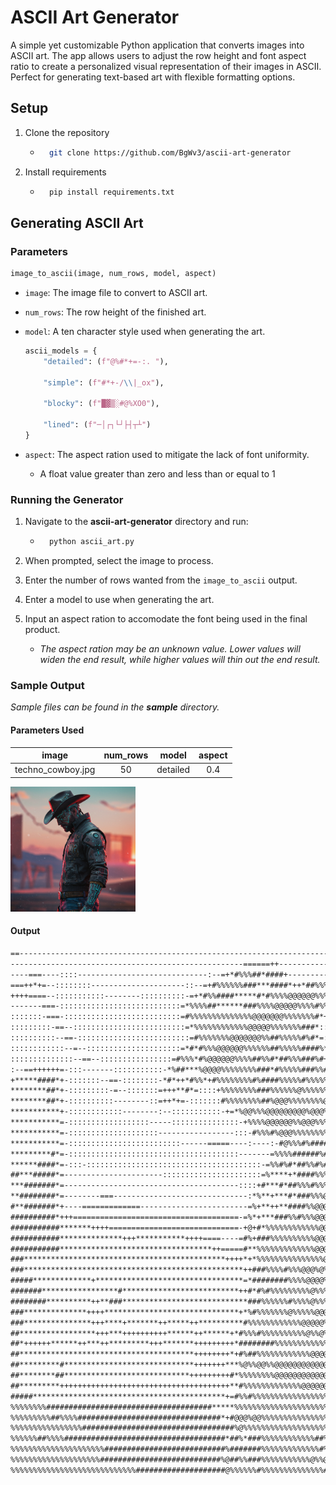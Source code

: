 # ASCII Art Generator

A simple yet customizable Python application that converts images into ASCII art. The app allows users to adjust the row height and font aspect ratio to create a personalized visual representation of their images in ASCII. Perfect for generating text-based art with flexible formatting options.

## Setup

1. Clone the repository

    * ```bash
        git clone https://github.com/BgWv3/ascii-art-generator
        ```

2. Install requirements

    * ```bash
        pip install requirements.txt
        ```

## Generating ASCII Art

### Parameters

```python
image_to_ascii(image, num_rows, model, aspect)
```

* `image`: The image file to convert to ASCII art.
* `num_rows`: The row height of the finished art.
* `model`: A ten character style used when generating the art.

    ```python
    ascii_models = {
        "detailed": (f"@%#*+=-:. "),

        "simple": (f"#*+-/\\|_ox"),

        "blocky": (f"█▓▒░#@%XO0"),
        
        "lined": (f"─│┌┐└┘├┤┬┴")
    }
    ```

* `aspect`: The aspect ration used to mitigate the lack of font uniformity.
  * A float value greater than zero and less than or equal to 1

### Running the Generator

1. Navigate to the **ascii-art-generator** directory and run:

    * ```bash
        python ascii_art.py
        ```

2. When prompted, select the image to process.
3. Enter the number of rows wanted from the `image_to_ascii` output.
4. Enter a model to use when generating the art.
5. Input an aspect ration to accomodate the font being used in the final product.
    * *The aspect ration may be an unknown value. Lower values will widen the end result, while higher values will thin out the end result.*

### Sample Output
*Sample files can be found in the **sample** directory.*

#### Parameters Used

|image|num_rows|model|aspect|
|-----|:------:|:---:|:----:|
|techno_cowboy.jpg|50|detailed|0.4|

<img src="sample/techno_cowboy.jpg" height="200px">

#### Output

```txt
==---------------------------------------------------------------------------------------------------------==================
----------------------------------------------------======++----------------------------------------------------=============
----===----::::-----------------------------:--=+*#%%%##*####+------------------------------------------------------------===
===++*+=--::::::::---------------------::--=+#%%%%%%###***####*++*##%%%%%%##***=---------------------------------------------
++++====--:::::::::::--------::::::::::-=+*#%%####*****#*#%%%%@@@@@@%%%######*+----------------------------------------------
-------===-:::::::::::::::::::::::::::=*%%%%##******###%%%%@@@@@%%%%#%%%##*=-::::::::::::-------:::::::::::------------------
:::::::-===-::::::::::::::::::::::::::=#%%%%%%%%%%%%%%@@@@@@@%%%%%%%#*+=-::::::::::::::::--=====--::::::::::::::::::::::-----
:::::::::-==--:::::::::::::::::::::::::=*%%%%%%%%%%%%@@@@@%%%%%%%###*::::::::::::::::::::::::------::::::::::::::::::::--====
::::::::::--==-:::::::::::::::::::::::::=#%%%%%%%@@@@@@@%%##%%%%%#%#*=:::::::::::::::::::::::::::::::---::::::::::::---===---
::::::::::::--=--:::::::::::::::::::::=*#*#%%%@@@@@@%%%%%%##%%%%%####%*::::::::::::::::::::::::::::::::::::::----::::::::::::
::::::::::::::--==--::::::::::::::::=#%%%*#%@@@@@@%%%%##%%#*##%%%###%#+*+:-=++-::::::::::::::::::::::::::::::::::::::::::::::
:--==++++++=-:::-------:::::::::::-*%##***%@@@@%%%%%%%%###*#%%%%%###%%#*%#%%%%*-:::::::::::::::::::::::::::::::::::::::::::::
+*****####*+-:::::::--==-::::::::-*#*++*#%%*+#%%%%%%%%#%####%%%%%#%%%%%%%%%%%#*+:::::::::::::::::::::::::::::::::::::::::::::
********##*+-:::::::::-=--:::::::=+++**#*=::::+%%%%%%%%###%%%%%%@%%%%%%%%@@%%###-::::::::::::::::::::::::::::::::::::::::::::
********##*+-::::::::::--------::=++*+=-:::::::#%%%%%%%%##%@@@%%%%%%%%@@%%%###**+=-::::::::::::::::::::::::::::::::::::::::::
***********+-::::::::::::--------:--:::::::::::-+=*%@@%%%@@@@@@@@@%@@@%%%%###**+++++=-:::::::::::::::::::::::::::::::::::::::
***********=-::::::::::::::::::-----:::::::::::::::-+%%%%@@@@@@%%@@@%%%%####**+++++****+-::::::::::::::::::::::::::::::::::::
***********=-::::::::::::::::::::-----------------:::-#%%%#%@@@%%%%%%%%##############%%@%#=-::::::::::::::::::::::::::::::::-
***********=-:::::::::::::::::::::::::------=====----:----:-#@%%%#%########%%%#*+--++***#%@%*=-------:::::::::::::::::::::::-
*********#*=-::::::::::::::::::::::::::::::::::::::-------=%%%%######%###%@%#*++*+*%*++#***#@@*+++++==-=====--=======--------
******####*=-:::-:::::::::::::::::::::::::::::::::::::::-=%%#%#*##%%#%##@@%#####***#####***+#@@++++============+++++++++==---
##***#####*=----------------------::::::::::::::::::::::=%****+*####%%%%@%##%%%###*#######***+%%++++==-========+++++++++==---
***#######*=---------------------------------------::::+#***#*##%%%#%%%%%%%%%%%########%####+=#%+++=--::-------=++++++++=----
**########*=--------===------------------------------:*%**+***#*###%%%@@@%%@%%%%%%%%#%%%##%%#*##+++=--:---::::-=++++++++=--::
#**#######*+----=============------------------------=%+**++**####%%@@@@@@@@@%%%%%%%%%%%%%%%##%*+++=-----------=++++++++=-:::
##########*+++=====================================-=%*+***###%%#%%%@@@@@@@@%@%##%%%%%%#%%%##**++++==---========++++++++=-:::
###########*******++++=============================-+@+#*%%%%%%%%%%%%@@@@@@@%%#%%%%%###*###%%%+=++++===========+++++==+==-:.:
###########**************+++***********++++====----=#%+###%%%%%%%%%%@@@@@@@@@%%%%%#########*##**++++===========++++++=+=-:...
###########**********************************++=====#**%%%%%%%%%%%%%@@@@@@@@@%%%%%%########*##**++++===========++++++++=-:...
###*********************************************++++*+*%%%%%%%%%%%%%%%@@@@@@@%%%%%%%##*####%##*=================++++++=------
###*************************************************++###%%%%#%%%@@@%@%@@@@@@@%%%%%%%%%%%%######======================-::.:::
#####*************+*********************************=*########%%%%@@@@%%%%@@@@@%@%%%%%%%%%%%@%%%+============================
#######*****************#**************************++#*#%#%%%%%%%%%@%%%%%@@@@@@@@@@@%%%%%%%%%%%%#++++++++++++++++++++++++++++
########**********++**###****************************###%%%%%%#%%%%@%%%@@@@@@@@@@%%%%%%%%%%%%%%%#++++++++++++++++++++++++++++
###**************++++******************************+*%#%%%%%%%@%%%%%@@@@@@@@@@@@@%%%%#####%%%#%%%++++++++++++++*+++++++++++++
###***************+++****+*******++*****++**********#%%%%%%%%%%%%@@@@@%@@%%@@@@@%###%%%###%%%%%%%*++++++*************++++++++
##*****************+++***++++++++++******++******+*#%%%#%%%%%%%%%%@%%@%%%%@@@@@%##%%%%##%%%%%%%%%++++++++++++++=++++======+++
##*++++++******++***++*********+++*******+++++++++*########%%%%%%%%%%%%%%@@@@@%%%%%%%%%%%%%%%%%#*==================++++++****
##***************************************++++++++*+#%##%%%%%%%%%%%%@@@@@@@@@@@@######%%%%%%@%%%#===++++++++******############
##*********#*****************************+++++++***%@%%@@%%@@@@@@@@@@@@@@@@@@@@**####%#%%%%%@@%#*****########################
##********##****************************+++++++++#*%%%%%%%%@@@@@@@@@@@@@@@@@@@%**##*###%#%%%#%%#*****##################%%%%%%
##*********++++++++++++++++++++++++++++++++++++++**#%%%%%%%%%%%%%@@@@@@@@@@@@@#**#######%##**********##*############%%%%%%%%%
#####*******************************************+=#%%#%%%%%%%%%%%%%%%%%%@%%%%%########%%#*++++++******################%%%%%%%
%%%%%%%%#####################################*****%%%%%%%%%%%%%%%%%%%%%%@%%@@####*###%%%*+++++++++++++*******************####
%%%%%%%%%##%%%%################################*+#@@@%@@%%%%%%%%%%%%%%%%%@@@%#####%#%%##*************************************
%%%%%%%%%%%%%%%%##################################%@%%%%%%%%%%%%%%%%%%%%%%%%#*#######%*+*####################################
%%%%%%##%%%%####################################*##%*###%%%%%%%%%%%%##%%%@%######%##%%#**####################################
%%%%%%%%%%%%%%%%%%%%%###########################%#######%%%%%%%%%%%%%#%%%%#%%%%%%%%%%%%%#####################################
%%%%%%%%%%%%%%%%%%%%###########################%@##%%###%%%%%%%%%%%@%%@%#**#%%%%%%%%@%#*#####################%%%%%%%%%%%%%%%%
%%%%%%%%%%%%%%%%%%%%%%%%%%%%####################@%%%%%%#%%%%%%%%%%%%%%#*##*######%%%@@%##%%%%%%%%%%%%%%%%%%%%%%%%%%%%%%%%%%%%
```
